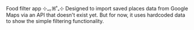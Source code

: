 Food filter app ⊹₊｡ꕤ˚₊⊹
Designed to import saved places data from Google Maps via an API that doesn't exist yet.
But for now, it uses hardcoded data to show the simple filtering functionality.
